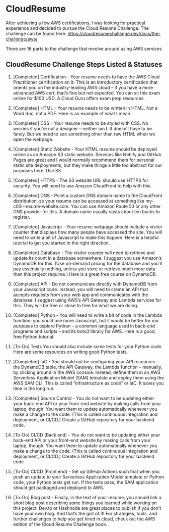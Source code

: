 # CloudResume

After achieving a few AWS certifications, I was looking for practical experience and decided to pursue the Cloud Resume Challenge. The challenge can be found here: https://cloudresumechallenge.dev/docs/the-challenge/aws/

There are 16 parts to the challenge that revolve around using AWS services

## CloudResume Challenge Steps Listed & Statuses
1. [Completed] Certification - Your resume needs to have the AWS Cloud Practitioner certification on it. This is an introductory certification that orients you on the industry-leading AWS cloud – if you have a more advanced AWS cert, that’s fine but not expected. You can sit this exam online for $100 USD. A Cloud Guru offers exam prep resources.

2. [Completed] HTML - Your resume needs to be written in HTML. Not a Word doc, not a PDF. Here is an example of what I mean.

3. [Completed] CSS - Your resume needs to be styled with CSS. No worries if you’re not a designer – neither am I. It doesn’t have to be fancy. But we need to see something other than raw HTML when we open the webpage.

4. [Completed] Static Website - Your HTML resume should be deployed online as an Amazon S3 static website. Services like Netlify and GitHub Pages are great and I would normally recommend them for personal static site deployments, but they make things a little too abstract for our purposes here. Use S3.

5. [Completed] HTTPS - The S3 website URL should use HTTPS for security. You will need to use Amazon CloudFront to help with this.

6. [Completed] DNS - Point a custom DNS domain name to the CloudFront distribution, so your resume can be accessed at something like my-c00l-resume-website.com. You can use Amazon Route 53 or any other DNS provider for this. A domain name usually costs about ten bucks to register.

7. [Completed] Javascript - Your resume webpage should include a visitor counter that displays how many people have accessed the site. You will need to write a bit of Javascript to make this happen. Here is a helpful tutorial to get you started in the right direction.

8. [Completed] Database - The visitor counter will need to retrieve and update its count in a database somewhere. I suggest you use Amazon’s DynamoDB for this. (Use on-demand pricing for the database and you’ll pay essentially nothing, unless you store or retrieve much more data than this project requires.) Here is a great free course on DynamoDB.

9. [Completed] API - Do not communicate directly with DynamoDB from your Javascript code. Instead, you will need to create an API that accepts requests from your web app and communicates with the database. I suggest using AWS’s API Gateway and Lambda services for this. They will be free or close to free for what we are doing.

10. [Completed] Python - You will need to write a bit of code in the Lambda function; you could use more Javascript, but it would be better for our purposes to explore Python – a common language used in back-end programs and scripts – and its boto3 library for AWS. Here is a good, free Python tutorial.

11. [To-Do] Tests You should also include some tests for your Python code. Here are some resources on writing good Python tests.

12. [Completed] IaC - You should not be configuring your API resources – the DynamoDB table, the API Gateway, the Lambda function – manually, by clicking around in the AWS console. Instead, define them in an AWS Serverless Application Model (SAM) template and deploy them using the AWS SAM CLI. This is called “infrastructure as code” or IaC. It saves you time in the long run.

13. [Completed] Source Control - You do not want to be updating either your back-end API or your front-end website by making calls from your laptop, though. You want them to update automatically whenever you make a change to the code. (This is called continuous integration and deployment, or CI/CD.) Create a GitHub repository for your backend code.

14. [To-Do] CI/CD (Back end) - You do not want to be updating either your back-end API or your front-end website by making calls from your laptop, though. You want them to update automatically whenever you make a change to the code. (This is called continuous integration and deployment, or CI/CD.) Create a GitHub repository for your backend code

15. [To-Do] CI/CD (Front end) - Set up GitHub Actions such that when you push an update to your Serverless Application Model template or Python code, your Python tests get run. If the tests pass, the SAM application should get packaged and deployed to AWS.

16. [To-Do] Blog post - Finally, in the text of your resume, you should link a short blog post describing some things you learned while working on this project. Dev.to or Hashnode are great places to publish if you don’t have your own blog.
And that’s the gist of it! For strategies, tools, and further challenges to help you get hired in cloud, check out the AWS edition of the Cloud Resume Challenge book.
